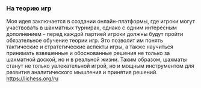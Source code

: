 ### На теорию игр
Моя идея заключается в создании онлайн-платформы, где игроки могут участвовать в шахматных турнирах, однако с одним интересным дополнением - перед каждой партией игроки должны будут пройти обязательное обучение теории игр. Это позволит им понять тактические и стратегические аспекты игры, а также научиться принимать взвешенные и обоснованные решения не только за шахматной доской, но и в реальной жизни. Таким образом, шахматы станут не только увлекательной игрой, но и мощным инструментом для развития аналитического мышления и принятия решений.
https://lichess.org/ru